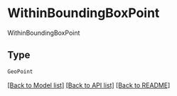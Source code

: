 # WithinBoundingBoxPoint

WithinBoundingBoxPoint

## Type
```python
GeoPoint
```


[[Back to Model list]](../../README.md#models-v2-link) [[Back to API list]](../../README.md#documentation-for-api-endpoints) [[Back to README]](../../README.md)
